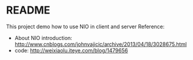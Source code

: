 README
===========================
This project demo how to use NIO in client and server
Reference: 
- About NIO introduction: http://www.cnblogs.com/johnvajicic/archive/2013/04/18/3028675.html
- code: http://weixiaolu.iteye.com/blog/1479656
